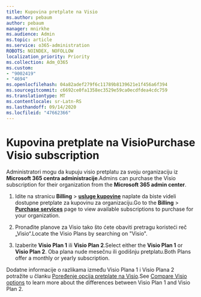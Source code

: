 ```yaml
---
title: Kupovina pretplate na Visio
ms.author: pebaum
author: pebaum
manager: mnirkhe
ms.audience: Admin
ms.topic: article
ms.service: o365-administration
ROBOTS: NOINDEX, NOFOLLOW
localization_priority: Priority
ms.collection: Adm_O365
ms.custom:
- "9002419"
- "4694"
ms.openlocfilehash: 04a82adef279f6c11789b8139621e1f456a6f394
ms.sourcegitcommit: c6692ce0fa1358ec3529e59ca0ecdfdea4cdc759
ms.translationtype: MT
ms.contentlocale: sr-Latn-RS
ms.lasthandoff: 09/14/2020
ms.locfileid: "47662366"
---
```

# <a name="purchase-visio-subscription"></a><span data-ttu-id="c30ed-102">Kupovina pretplate na Visio</span><span class="sxs-lookup"><span data-stu-id="c30ed-102">Purchase Visio subscription</span></span>

<span data-ttu-id="c30ed-103">Administratori mogu da kupuju visio pretplatu za svoju organizaciju iz **Microsoft 365 centra administracije**.</span><span class="sxs-lookup"><span data-stu-id="c30ed-103">Admins can purchase the Visio subscription for their organization from the **Microsoft 365 admin center**.</span></span>

1. <span data-ttu-id="c30ed-104">Idite na stranicu **Billing**  >  **[usluge kupovine](https://go.microsoft.com/fwlink/p/?linkid=868433)** naplate da biste videli dostupne pretplate za kupovinu za organizaciju.</span><span class="sxs-lookup"><span data-stu-id="c30ed-104">Go to the **Billing** > **[Purchase services](https://go.microsoft.com/fwlink/p/?linkid=868433)** page to view available subscriptions to purchase for your organization.</span></span>

2. <span data-ttu-id="c30ed-105">Pronađite planove za Visio tako što ćete obaviti pretragu koristeći reč „Visio“.</span><span class="sxs-lookup"><span data-stu-id="c30ed-105">Locate the Visio Plans by searching on "Visio".</span></span>

3. <span data-ttu-id="c30ed-106">Izaberite **Visio Plan 1** ili **Visio Plan 2**.</span><span class="sxs-lookup"><span data-stu-id="c30ed-106">Select either the **Visio Plan 1** or **Visio Plan 2**.</span></span> <span data-ttu-id="c30ed-107">Oba plana nude mesečnu ili godišnju pretplatu.</span><span class="sxs-lookup"><span data-stu-id="c30ed-107">Both Plans offer a monthly or yearly subscription.</span></span>

<span data-ttu-id="c30ed-108">Dodatne informacije o razlikama između Visio Plana 1 i Visio Plana 2 potražite u članku [Poređenje opcija pretplate na Visio](https://products.office.com/Visio/microsoft-visio-plans-and-pricing-compare-visio-options).</span><span class="sxs-lookup"><span data-stu-id="c30ed-108">See [Compare Visio options](https://products.office.com/Visio/microsoft-visio-plans-and-pricing-compare-visio-options) to learn more about the differences between Visio Plan 1 and Visio Plan 2.</span></span>
